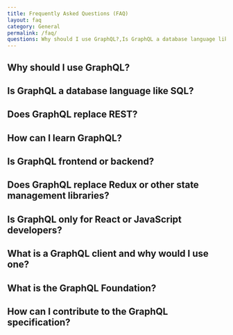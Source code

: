 ```yaml
---
title: Frequently Asked Questions (FAQ)
layout: faq
category: General
permalink: /faq/
questions: Why should I use GraphQL?,Is GraphQL a database language like SQL?,Does GraphQL replace REST?,How can I learn GraphQL?,Is GraphQL frontend or backend?,Does GraphQL replace Redux or other state management libraries?,Is GraphQL only for React or JavaScript developers?,What is a GraphQL client and why would I use one?,What is the GraphQL Foundation?,How can I contribute to the GraphQL specification?
---
```


## Why should I use GraphQL?

## Is GraphQL a database language like SQL?

## Does GraphQL replace REST?

## How can I learn GraphQL?

## Is GraphQL frontend or backend?

## Does GraphQL replace Redux or other state management libraries?

## Is GraphQL only for React or JavaScript developers?

## What is a GraphQL client and why would I use one?

## What is the GraphQL Foundation?

## How can I contribute to the GraphQL specification?
